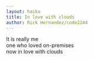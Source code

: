 ```yaml
---
layout: haiku
title: In love with clouds
author: Rick Hernandez/code2244
---
```


It is really me<br>
one who loved on-premises<br>
now in love with clouds<br>
